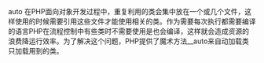 auto
在PHP面向对象开发过程中，重复利用的类会集中放在一个或几个文件，这样使用的时候需要引用这些文件才能使用相关的类。作为需要每次执行都需要编译的语言PHP在流程控制中有些类时不需要使用是也会编译，这样就会造成资源的浪费降运行效率。为了解决这个问题，PHP提供了魔术方法__auto来自动加载类只加载用到的类。
